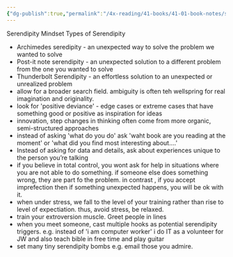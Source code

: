 ```yaml
---
{"dg-publish":true,"permalink":"/4x-reading/41-books/41-01-book-notes/serendipity-mindset/","title":"Serendipity Mindset","created":"2022-12-20T00:10:09.000+03:00","updated":"2024-02-14T20:17:41.795+03:00"}
---
```


Serendipity Mindset
Types of Serendipity
- Archimedes seredipity - an unexpected way to solve the problem we wanted to solve
- Post-it note serendipity - an unexpected solution to a different problem from the one you wanted to solve
- Thunderbolt Serendipity - an effortless solution to an unexpected or unrealized problem
- allow for a broader search field. ambiguity is often teh wellspring for real imagination and originality.
- look for 'positive deviance' - edge cases or extreme cases that have something good or positive as inspiration for ideas
- innovation, step changes in thinking often come from more organic, semi-structured approaches
- instead of asking 'what do you do' ask 'waht book are you reading at the moment' or 'what did you find most interesting about....'
- Instead of asking for data and details, ask about experiences unique to the person you’re talking
- if you believe in total control, you wont ask for help in situations where you are not able to do something. if someone else does something wrong, they are part fo the problem. in contrast , if you accept imprefection then if something unexpected happens, you will be ok with it.
- when under stress, we fall to the level of your training rather than rise to level of expectiation. thus, avoid stress, be relaxed.
- train your extroversion muscle. Greet people in lines
- when you meet someone, cast multiple hooks as potential serendipity triggers. e.g. instead of 'i am computer worker' i do IT as a volunteer for JW and also teach bible in free time and play guitar
- set many tiny serendipity bombs e.g. email those you admire.